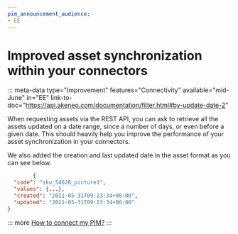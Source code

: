 ```yaml
---
pim_announcement_audience:
- EE
---
```


# Improved asset synchronization within your connectors
::: meta-data type="Improvement" features="Connectivity" available="mid-June" in="EE" link-to-doc="https://api.akeneo.com/documentation/filter.html#by-update-date-2"

When requesting assets via the REST API, you can ask to retrieve all the assets updated on a date range, since a number of days, or even before a given date. This should heavily help you improve the performance of your asset synchronization in your connectors.

We also added the creation and last updated date in the asset format as you can see below.
```json
        {
  "code": "sku_54628_picture1",
  "values": {...},
  "created": "2021-05-31T09:23:34+00:00",
  "updated": "2021-05-31T09:23:34+00:00"
}
```

::: more
[How to connect my PIM?](../articles/how-to-connect-my-pim-legacy.html)
:::
